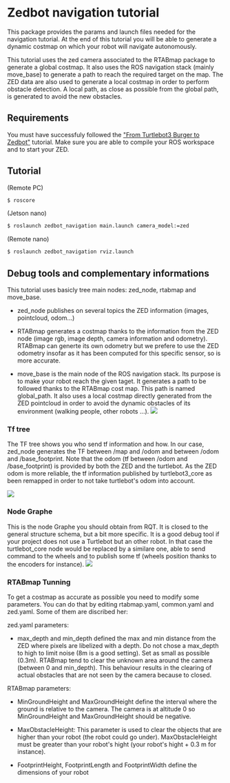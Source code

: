 # Zedbot navigation tutorial

This package provides the params and launch files needed for the navigation tutorial. At the end of this tutorial you will be able to generate a dynamic costmap on which your robot will navigate autonomously.

This tutorial uses the zed camera associated to the RTABmap package to generate a global costmap. It also uses the ROS navigation stack (mainly move_base) to generate a path to reach the required target on the map. The ZED data are also used to generate a local costmap in order to perform obstacle detection. A local path, as close as possible from the global path, is generated to avoid the new obstacles.

## Requirements
You must have successfuly followed the ["From Turtlebot3 Burger to Zedbot"]() tutorial. 
Make sure you are able to compile your ROS workspace and to start your ZED.

## Tutorial

(Remote PC) 
```bash
$ roscore
```

(Jetson nano) 
```bash
$ roslaunch zedbot_navigation main.launch camera_model:=zed
```

(Remote nano) 
```bash
$ roslaunch zedbot_navigation rviz.launch
```

## Debug tools and complementary informations

This tutorial uses basicly tree main nodes: zed_node, rtabmap and move_base.

- zed_node publishes on several topics the ZED information (images, pointcloud, odom...)

- RTABmap generates a costmap thanks to the information from the ZED node (image rgb, image depth, camera information and odometry). RTABmap can generte its own odometry but we prefere to use the ZED odometry insofar as it has been computed for this specific sensor, so is more accurate. 

- move_base is the main node of the ROS navigation stack. Its purpose is to make your robot reach the given taget. It generates a path to be followed thanks to the RTABmap cost map. This path is named global_path. It also uses a local costmap directly generated from the ZED pointcloud in order to avoid the dynamic obstacles of its environment (walking people, other robots ...). 
![](../../readme_images/navigation_schema.png)


### Tf tree
The TF tree shows you who send tf information and how. In our case,  zed_node generates the TF between /map and /odom and between  /odom and /base_footprint.
Note that the odom (tf between /odom and /base_footprint) is provided by both the ZED and the turtlebot. As the ZED odom is more reliable, the tf information published by turtlebot3_core as been remapped in order to not take turtlebot's odom into account.


![](../../readme_images/tutorial_navigation_tf_tree.png)

### Node Graphe

This is the node Graphe you should obtain from RQT. It is closed to the general structure schema, but a bit more specific. It is a good debug tool if your project does not use a Turtlebot but an other robot. In that case the turtlebot_core node would be replaced by a similare one, able to send command to the wheels and to publish some tf (wheels position thanks to the encoders for instance).
![](../../readme_images/tutorial_navigation_node_graphe.png)

### RTABmap Tunning
To get a costmap as accurate as possible you need to modify some parameters. You can do that by editing rtabmap.yaml, common.yaml and zed.yaml. Some of them are discribed her:

zed.yaml parameters:

- max_depth and min_depth defined the max and min distance from the ZED where pixels are libelized with a depth. Do not chose a max_depth to high to limit noise (8m is a good setting). Set  as small as possible (0.3m). RTABmap tend to clear the unknown area around the camera (between 0 and min_depth). This behaviour results in the clearing of actual obstacles that are not seen by the camera because to closed.

RTABmap parameters:

- MinGroundHeight and MaxGroundHeight define the interval where the ground is relative to the camera. The camera is at altitude 0 so  MinGroundHeight and MaxGroundHeight should be negative.
    
- MaxObstacleHeight: This parameter is used to clear the objects that are higher than your robot (the robot could go under). MaxObstacleHeight must be greater than your robot's hight (your robot's hight + 0.3 m for instance). 

- FootprintHeight, FootprintLength and FootprintWidth define the dimensions of your robot

